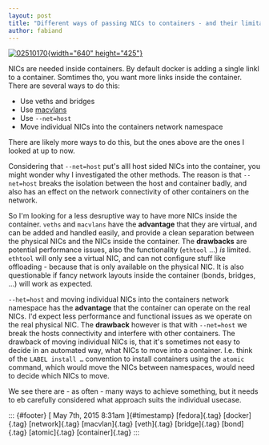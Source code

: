 ```yaml
---
layout: post
title: "Different ways of passing NICs to containers - and their limitations"
author: fabiand
---
```




[![02510170](https://farm6.staticflickr.com/5242/5263282196_567f31252a_z.jpg){width="640"
height="425"}](https://www.flickr.com/photos/iaea_imagebank/5263282196 "02510170 by IAEA Imagebank, on Flickr")

NICs are needed inside containers. By default docker is adding a single
linkl to a container. Somtimes tho, you want more links inside the
container. There are several ways to do this:

-   Use veths and bridges
-   Use
    [macvlans](http://dummdida.tumblr.com/post/118274685190/1-1-mapping-of-host-side-nics-into-a-container)
-   Use `--net=host`
-   Move individual NICs into the containers network namespace

There are likely more ways to do this, but the ones above are the ones I
looked at up to now.

Considering that `--net=host` put's alll host sided NICs into the
container, you might wonder why I investigated the other methods. The
reason is that `--net=host` breaks the isolation between the host and
container badly, and also has an effect on the network connectivity of
other containers on the network.

So I'm looking for a less desruptive way to have more NICs inside the
container. `veths` and `macvlans` have the **advantage** that they are
virtual, and can be added and handled easily, and provide a clean
separation between the physical NICs and the NICs inside the container.
The **drawbacks** are potential performance issues, also the
functionality (`ethtool` ...) *is* limited. `ethtool` will only see a
virtual NIC, and can not configure stuff like offloading - because that
is only available on the physical NIC. It is also questionable if fancy
network layouts inside the container (bonds, bridges, ...) will work as
expected.

`--het=host` and moving individual NICs into the containers network
namespace has the **advantage** that the container can operate on the
real NICs. I'd expect less performance and functional issues as we
operate on the real physical NIC. The **drawback** however is that with
`--net=host` we break the hosts connectivity and interfere with other
containers. The drawback of moving individual NICs is, that it's
sometimes not easy to decide in an automated way, what NICs to move into
a container. I.e. think of the `LABEL install …` convention to install
containers using the `atomic` command, which would move the NICs between
namespaces, would need to decide which NICs to move.

We see there are - as often - many ways to achieve something, but it
needs to eb carefully considered what approach suits the individual
usecase.

::: {#footer}
[ May 7th, 2015 8:31am ]{#timestamp} [fedora]{.tag} [docker]{.tag}
[network]{.tag} [macvlan]{.tag} [veth]{.tag} [bridge]{.tag} [bond]{.tag}
[atomic]{.tag} [container]{.tag}
:::
